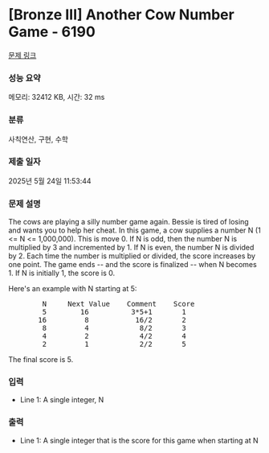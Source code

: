 # [Bronze III] Another Cow Number Game - 6190 

[문제 링크](https://www.acmicpc.net/problem/6190) 

### 성능 요약

메모리: 32412 KB, 시간: 32 ms

### 분류

사칙연산, 구현, 수학

### 제출 일자

2025년 5월 24일 11:53:44

### 문제 설명

<p>The cows are playing a silly number game again. Bessie is tired of losing and wants you to help her cheat. In this game, a cow supplies a number N (1 <= N <= 1,000,000). This is move 0. If N is odd, then the number N is multiplied by 3 and incremented by 1. If N is even, the number N is divided by 2. Each time the number is multiplied or divided, the score increases by one point. The game ends -- and the score is finalized -- when N becomes 1. If N is initially 1, the score is 0.</p>

<p>Here's an example with N starting at 5:</p>

<pre>        N     Next Value    Comment    Score
        5        16          3*5+1       1
       16         8           16/2       2
        8         4            8/2       3
        4         2            4/2       4
        2         1            2/2       5</pre>

<p>The final score is 5.</p>

### 입력 

 <ul>
	<li>Line 1: A single integer, N</li>
</ul>

### 출력 

 <ul>
	<li>Line 1: A single integer that is the score for this game when starting at N</li>
</ul>

